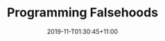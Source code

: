 ---
title: "Programming Falsehoods"
date: 2019-11-T01:30:45+11:00
draft: true
pre: "<b>&nbsp;1st. </b>"
weight: 1
tags: ["Swift", "DateTime", "Design", "Document Database"]
---